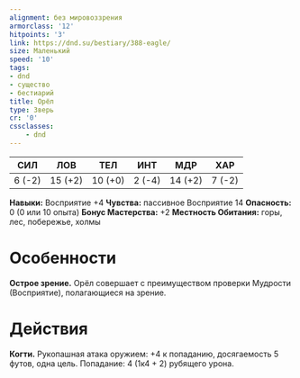 ```yaml
---
alignment: без мировоззрения
armorclass: '12'
hitpoints: '3'
link: https://dnd.su/bestiary/388-eagle/
size: Маленький
speed: '10'
tags:
- dnd
- существо
- бестиарий
title: Орёл
type: Зверь
cr: '0'
cssclasses:
    - dnd
---
```



| СИЛ | ЛОВ | ТЕЛ | ИНТ | МДР | ХАР |
|---|---|---|---|---|---|
| 6 (-2) | 15 (+2) | 10 (+0) | 2 (-4) | 14 (+2) | 7 (-2) |
**Навыки:** Восприятие +4
**Чувства:** пассивное Восприятие 14
**Опасность:** 0 (0 или 10 опыта)
**Бонус Мастерства:** +2
**Местность Обитания:** горы, лес, побережье, холмы


# Особенности
**Острое зрение.** Орёл совершает с преимуществом проверки Мудрости (Восприятие), полагающиеся на зрение.


# Действия
**Когти.** Рукопашная атака оружием: +4 к попаданию, досягаемость 5 футов, одна цель. Попадание: 4 (1к4 + 2) рубящего урона.